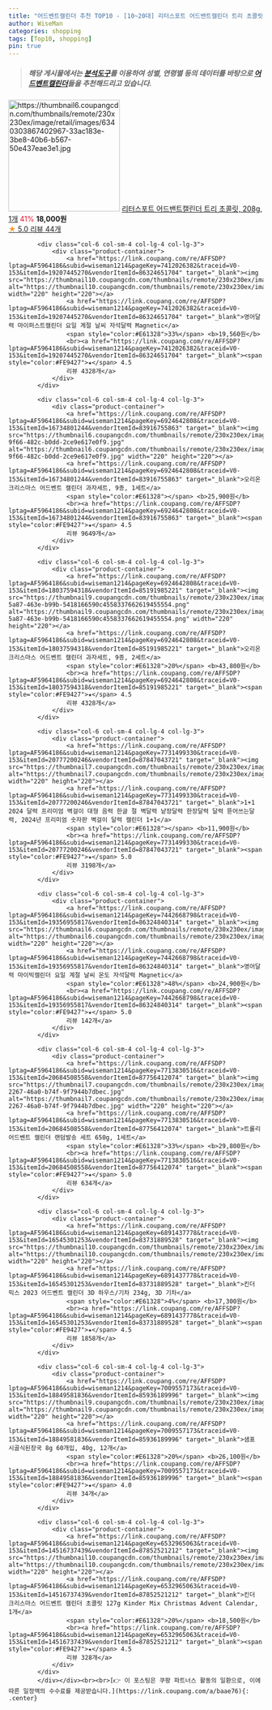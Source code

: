 ```yaml
---
title: "어드벤트캘린더 추천 TOP10 - [10~20대] 리터스포트 어드밴트캘린더 트리 초콜릿, 208g, 1개"
author: WiseMan
categories: shopping
tags: [Top10, shopping]
pin: true
---
```


> ##### 해당 게시물에서는 [**분석도구**](https://itemscout.io/)를 이용하여 **성별**, **연령별** 등의 데이터를 바탕으로 [**어드벤트캘린더**](https://link.coupang.com/a/baae76)들을 추천해드리고 있습니다.
<div class="container"><div class="row">
            <div class="col-6 col-sm-4 col-lg-4 col-lg-3">
                <div class="product-container">
                    <a href="https://link.coupang.com/re/AFFSDP?lptag=AF5964186&subid=wiseman1214&pageKey=2360343135&traceid=V0-153&itemId=4097437173&vendorItemId=72081408096" target="_blank"><img src="https://thumbnail6.coupangcdn.com/thumbnails/remote/230x230ex/image/retail/images/6340303867402967-33ac183e-3be8-40b6-b567-50e437eae3e1.jpg" alt="https://thumbnail6.coupangcdn.com/thumbnails/remote/230x230ex/image/retail/images/6340303867402967-33ac183e-3be8-40b6-b567-50e437eae3e1.jpg" width="220" height="220"></a>
                    <a href="https://link.coupang.com/re/AFFSDP?lptag=AF5964186&subid=wiseman1214&pageKey=2360343135&traceid=V0-153&itemId=4097437173&vendorItemId=72081408096" target="_blank">리터스포트 어드밴트캘린더 트리 초콜릿, 208g, 1개</a>
                    <span style="color:#E61328">41%</span> <b>18,000원</b>
                    <br><a href="https://link.coupang.com/re/AFFSDP?lptag=AF5964186&subid=wiseman1214&pageKey=2360343135&traceid=V0-153&itemId=4097437173&vendorItemId=72081408096" target="_blank"><span style="color:#FE9427">★</span> 5.0
                    리뷰 44개</a>
                </div>
            </div>
            
            <div class="col-6 col-sm-4 col-lg-4 col-lg-3">
                <div class="product-container">
                    <a href="https://link.coupang.com/re/AFFSDP?lptag=AF5964186&subid=wiseman1214&pageKey=7412026382&traceid=V0-153&itemId=19207445270&vendorItemId=86324651704" target="_blank"><img src="https://thumbnail10.coupangcdn.com/thumbnails/remote/230x230ex/image/vendor_inventory/5ea2/193ad1dd26ec15bebf3973b28b17f07fc6d32223ae2aecc3707c89aa58f2.jpg" alt="https://thumbnail10.coupangcdn.com/thumbnails/remote/230x230ex/image/vendor_inventory/5ea2/193ad1dd26ec15bebf3973b28b17f07fc6d32223ae2aecc3707c89aa58f2.jpg" width="220" height="220"></a>
                    <a href="https://link.coupang.com/re/AFFSDP?lptag=AF5964186&subid=wiseman1214&pageKey=7412026382&traceid=V0-153&itemId=19207445270&vendorItemId=86324651704" target="_blank">영어달력 마이퍼스트캘린더 요일 계절 날씨 자석달력 Magnetic</a>
                    <span style="color:#E61328">33%</span> <b>19,560원</b>
                    <br><a href="https://link.coupang.com/re/AFFSDP?lptag=AF5964186&subid=wiseman1214&pageKey=7412026382&traceid=V0-153&itemId=19207445270&vendorItemId=86324651704" target="_blank"><span style="color:#FE9427">★</span> 4.5
                    리뷰 4328개</a>
                </div>
            </div>
            
            <div class="col-6 col-sm-4 col-lg-4 col-lg-3">
                <div class="product-container">
                    <a href="https://link.coupang.com/re/AFFSDP?lptag=AF5964186&subid=wiseman1214&pageKey=6924642808&traceid=V0-153&itemId=16734801244&vendorItemId=83916755863" target="_blank"><img src="https://thumbnail6.coupangcdn.com/thumbnails/remote/230x230ex/image/retail/images/2022/11/16/11/3/cfbfb636-9f66-482c-b0dd-2ce9e617e0f9.jpg" alt="https://thumbnail6.coupangcdn.com/thumbnails/remote/230x230ex/image/retail/images/2022/11/16/11/3/cfbfb636-9f66-482c-b0dd-2ce9e617e0f9.jpg" width="220" height="220"></a>
                    <a href="https://link.coupang.com/re/AFFSDP?lptag=AF5964186&subid=wiseman1214&pageKey=6924642808&traceid=V0-153&itemId=16734801244&vendorItemId=83916755863" target="_blank">오리온 크리스마스 어드벤트 캘린더 과자세트, 9종, 1세트</a>
                    <span style="color:#E61328"></span> <b>25,900원</b>
                    <br><a href="https://link.coupang.com/re/AFFSDP?lptag=AF5964186&subid=wiseman1214&pageKey=6924642808&traceid=V0-153&itemId=16734801244&vendorItemId=83916755863" target="_blank"><span style="color:#FE9427">★</span> 4.5
                    리뷰 9649개</a>
                </div>
            </div>
            
            <div class="col-6 col-sm-4 col-lg-4 col-lg-3">
                <div class="product-container">
                    <a href="https://link.coupang.com/re/AFFSDP?lptag=AF5964186&subid=wiseman1214&pageKey=6924642808&traceid=V0-153&itemId=18037594318&vendorItemId=85191985221" target="_blank"><img src="https://thumbnail9.coupangcdn.com/thumbnails/remote/230x230ex/image/retail/images/1f40af24-5a87-463e-b99b-5418166590c4558337662619455554.png" alt="https://thumbnail9.coupangcdn.com/thumbnails/remote/230x230ex/image/retail/images/1f40af24-5a87-463e-b99b-5418166590c4558337662619455554.png" width="220" height="220"></a>
                    <a href="https://link.coupang.com/re/AFFSDP?lptag=AF5964186&subid=wiseman1214&pageKey=6924642808&traceid=V0-153&itemId=18037594318&vendorItemId=85191985221" target="_blank">오리온 크리스마스 어드벤트 캘린더 과자세트, 9종, 2세트</a>
                    <span style="color:#E61328">20%</span> <b>43,800원</b>
                    <br><a href="https://link.coupang.com/re/AFFSDP?lptag=AF5964186&subid=wiseman1214&pageKey=6924642808&traceid=V0-153&itemId=18037594318&vendorItemId=85191985221" target="_blank"><span style="color:#FE9427">★</span> 4.5
                    리뷰 4328개</a>
                </div>
            </div>
            
            <div class="col-6 col-sm-4 col-lg-4 col-lg-3">
                <div class="product-container">
                    <a href="https://link.coupang.com/re/AFFSDP?lptag=AF5964186&subid=wiseman1214&pageKey=7731499330&traceid=V0-153&itemId=20777200246&vendorItemId=87847043721" target="_blank"><img src="https://thumbnail7.coupangcdn.com/thumbnails/remote/230x230ex/image/vendor_inventory/9e16/cd715b84b1b7931298d5e61e77a2051c9cebd5686651301dbabdff002f27.jpg" alt="https://thumbnail7.coupangcdn.com/thumbnails/remote/230x230ex/image/vendor_inventory/9e16/cd715b84b1b7931298d5e61e77a2051c9cebd5686651301dbabdff002f27.jpg" width="220" height="220"></a>
                    <a href="https://link.coupang.com/re/AFFSDP?lptag=AF5964186&subid=wiseman1214&pageKey=7731499330&traceid=V0-153&itemId=20777200246&vendorItemId=87847043721" target="_blank">1+1 2024 달력 프리미엄 벽걸이 대형 음력 한글 절 벽달력 낱장달력 한장달력 달력 뜯어쓰는달력, 2024년 프리미엄 숫자판 벽걸이 달력 캘린더 1+1</a>
                    <span style="color:#E61328"></span> <b>11,900원</b>
                    <br><a href="https://link.coupang.com/re/AFFSDP?lptag=AF5964186&subid=wiseman1214&pageKey=7731499330&traceid=V0-153&itemId=20777200246&vendorItemId=87847043721" target="_blank"><span style="color:#FE9427">★</span> 5.0
                    리뷰 3198개</a>
                </div>
            </div>
            
            <div class="col-6 col-sm-4 col-lg-4 col-lg-3">
                <div class="product-container">
                    <a href="https://link.coupang.com/re/AFFSDP?lptag=AF5964186&subid=wiseman1214&pageKey=7442668798&traceid=V0-153&itemId=19356955817&vendorItemId=86324840314" target="_blank"><img src="https://thumbnail6.coupangcdn.com/thumbnails/remote/230x230ex/image/vendor_inventory/a5b0/a3df1e36065360267fd0932e378ecb4cd51ca55d0ff7742ed47ffa291bf6.jpg" alt="https://thumbnail6.coupangcdn.com/thumbnails/remote/230x230ex/image/vendor_inventory/a5b0/a3df1e36065360267fd0932e378ecb4cd51ca55d0ff7742ed47ffa291bf6.jpg" width="220" height="220"></a>
                    <a href="https://link.coupang.com/re/AFFSDP?lptag=AF5964186&subid=wiseman1214&pageKey=7442668798&traceid=V0-153&itemId=19356955817&vendorItemId=86324840314" target="_blank">영어달력 마이빅캘린더 요일 계절 날씨 온도 자석달력 Magnetic</a>
                    <span style="color:#E61328">48%</span> <b>24,900원</b>
                    <br><a href="https://link.coupang.com/re/AFFSDP?lptag=AF5964186&subid=wiseman1214&pageKey=7442668798&traceid=V0-153&itemId=19356955817&vendorItemId=86324840314" target="_blank"><span style="color:#FE9427">★</span> 5.0
                    리뷰 142개</a>
                </div>
            </div>
            
            <div class="col-6 col-sm-4 col-lg-4 col-lg-3">
                <div class="product-container">
                    <a href="https://link.coupang.com/re/AFFSDP?lptag=AF5964186&subid=wiseman1214&pageKey=7713830516&traceid=V0-153&itemId=20684508558&vendorItemId=87756412074" target="_blank"><img src="https://thumbnail7.coupangcdn.com/thumbnails/remote/230x230ex/image/retail/images/2023/11/13/11/9/feb91db2-2267-46a0-b74f-9f7944b7dbec.jpg" alt="https://thumbnail7.coupangcdn.com/thumbnails/remote/230x230ex/image/retail/images/2023/11/13/11/9/feb91db2-2267-46a0-b74f-9f7944b7dbec.jpg" width="220" height="220"></a>
                    <a href="https://link.coupang.com/re/AFFSDP?lptag=AF5964186&subid=wiseman1214&pageKey=7713830516&traceid=V0-153&itemId=20684508558&vendorItemId=87756412074" target="_blank">트롤리 어드벤트 캘린더 랜덤발송 세트 650g, 1세트</a>
                    <span style="color:#E61328">33%</span> <b>29,800원</b>
                    <br><a href="https://link.coupang.com/re/AFFSDP?lptag=AF5964186&subid=wiseman1214&pageKey=7713830516&traceid=V0-153&itemId=20684508558&vendorItemId=87756412074" target="_blank"><span style="color:#FE9427">★</span> 5.0
                    리뷰 634개</a>
                </div>
            </div>
            
            <div class="col-6 col-sm-4 col-lg-4 col-lg-3">
                <div class="product-container">
                    <a href="https://link.coupang.com/re/AFFSDP?lptag=AF5964186&subid=wiseman1214&pageKey=6891437778&traceid=V0-153&itemId=16545301253&vendorItemId=83731889528" target="_blank"><img src="https://thumbnail10.coupangcdn.com/thumbnails/remote/230x230ex/image/vendor_inventory/c40b/7bccc606fcbd340a9c1c9f542fb7ee1a0ac597779c85b9ed073e59358a05.jpg" alt="https://thumbnail10.coupangcdn.com/thumbnails/remote/230x230ex/image/vendor_inventory/c40b/7bccc606fcbd340a9c1c9f542fb7ee1a0ac597779c85b9ed073e59358a05.jpg" width="220" height="220"></a>
                    <a href="https://link.coupang.com/re/AFFSDP?lptag=AF5964186&subid=wiseman1214&pageKey=6891437778&traceid=V0-153&itemId=16545301253&vendorItemId=83731889528" target="_blank">킨더 믹스 2023 어드벤트 캘린더 3D 하우스/기차 234g, 3D 기차</a>
                    <span style="color:#E61328">4%</span> <b>17,300원</b>
                    <br><a href="https://link.coupang.com/re/AFFSDP?lptag=AF5964186&subid=wiseman1214&pageKey=6891437778&traceid=V0-153&itemId=16545301253&vendorItemId=83731889528" target="_blank"><span style="color:#FE9427">★</span> 4.5
                    리뷰 1858개</a>
                </div>
            </div>
            
            <div class="col-6 col-sm-4 col-lg-4 col-lg-3">
                <div class="product-container">
                    <a href="https://link.coupang.com/re/AFFSDP?lptag=AF5964186&subid=wiseman1214&pageKey=7009557173&traceid=V0-153&itemId=18849581836&vendorItemId=85936189996" target="_blank"><img src="https://thumbnail9.coupangcdn.com/thumbnails/remote/230x230ex/image/vendor_inventory/0e96/12ae5878fbf20c7a55eb04d185fda7a2c639433fe1ef542a77ac5e3fcb3e.jpg" alt="https://thumbnail9.coupangcdn.com/thumbnails/remote/230x230ex/image/vendor_inventory/0e96/12ae5878fbf20c7a55eb04d185fda7a2c639433fe1ef542a77ac5e3fcb3e.jpg" width="220" height="220"></a>
                    <a href="https://link.coupang.com/re/AFFSDP?lptag=AF5964186&subid=wiseman1214&pageKey=7009557173&traceid=V0-153&itemId=18849581836&vendorItemId=85936189996" target="_blank">샘표 시골식된장국 8g 60개입, 40g, 12개</a>
                    <span style="color:#E61328">20%</span> <b>26,100원</b>
                    <br><a href="https://link.coupang.com/re/AFFSDP?lptag=AF5964186&subid=wiseman1214&pageKey=7009557173&traceid=V0-153&itemId=18849581836&vendorItemId=85936189996" target="_blank"><span style="color:#FE9427">★</span> 4.0
                    리뷰 34개</a>
                </div>
            </div>
            
            <div class="col-6 col-sm-4 col-lg-4 col-lg-3">
                <div class="product-container">
                    <a href="https://link.coupang.com/re/AFFSDP?lptag=AF5964186&subid=wiseman1214&pageKey=6532965063&traceid=V0-153&itemId=14516737439&vendorItemId=87852521212" target="_blank"><img src="https://thumbnail10.coupangcdn.com/thumbnails/remote/230x230ex/image/vendor_inventory/193b/bd88f91b9714fcc548ca0112d387c0abdf81f2ed7b060033a3d03c3df176.jpg" alt="https://thumbnail10.coupangcdn.com/thumbnails/remote/230x230ex/image/vendor_inventory/193b/bd88f91b9714fcc548ca0112d387c0abdf81f2ed7b060033a3d03c3df176.jpg" width="220" height="220"></a>
                    <a href="https://link.coupang.com/re/AFFSDP?lptag=AF5964186&subid=wiseman1214&pageKey=6532965063&traceid=V0-153&itemId=14516737439&vendorItemId=87852521212" target="_blank">킨더 크리스마스 어드벤트 캘린더 초콜릿 127g Kinder Mix Christmas Advent Calendar, 1개</a>
                    <span style="color:#E61328">20%</span> <b>18,500원</b>
                    <br><a href="https://link.coupang.com/re/AFFSDP?lptag=AF5964186&subid=wiseman1214&pageKey=6532965063&traceid=V0-153&itemId=14516737439&vendorItemId=87852521212" target="_blank"><span style="color:#FE9427">★</span> 4.5
                    리뷰 328개</a>
                </div>
            </div>
            </div></div><br><br>[👉 이 포스팅은 쿠팡 파트너스 활동의 일환으로, 이에 따른 일정액의 수수료를 제공받습니다.](https://link.coupang.com/a/baae76){: .center}